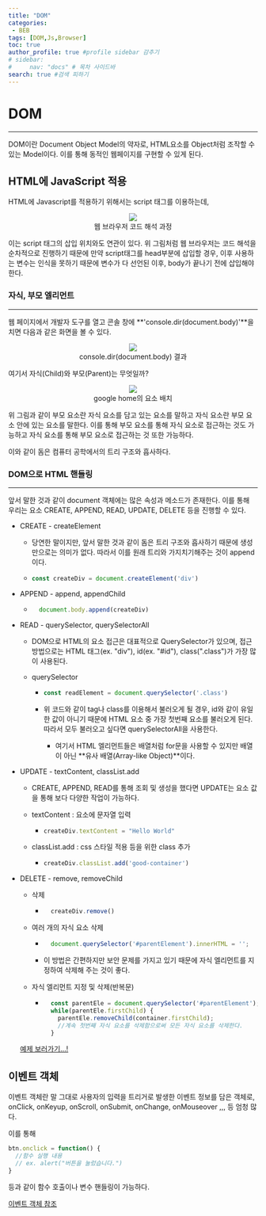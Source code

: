 ```yaml
---
title: "DOM"
categories:
 - BEB
tags: [DOM,Js,Browser] 
toc: true
author_profile: true #profile sidebar 감추기
# sidebar:
#     nav: "docs" # 목차 사이드바
search: true #검색 피하기
---
```


# DOM

-------------------------------

DOM이란 Document Object Model의 약자로, HTML요소를 Object처럼 조작할 수 있는 Model이다. 이를 통해 동적인 웹페이지를 구현할 수 있게 된다.



## HTML에 JavaScript 적용

HTML에 Javascript를 적용하기 위해서는 script 태그를 이용하는데,

<div style="text-align: center">
  <img src="../../images/2022-07-18-dom/스크린샷 2022-07-18 오후 5.17.35.png">
</div>

  <center>웹 브라우저 코드 해석 과정</center>                                       



이는 script 태그의 삽입 위치와도 연관이 있다. 위 그림처럼 웹 브라우저는 코드 해석을 순차적으로 진행하기 때문에 만약 script태그를 head부분에 삽입할 경우, 이후 사용하는 변수는 인식을 못하기 때문에 변수가 다 선언된 이후, body가 끝나기 전에 삽입해야 한다.

### 자식, 부모 엘리먼트

-------------------------------

웹 페이지에서 개발자 도구를 열고 콘솔 창에 **'console.dir(document.body)'**을 치면 다음과 같은 화면을 볼 수 있다.

<div style="text-align: center">
  <img src="../../images/2022-07-18-dom/스크린샷 2022-07-18 오후 5.23.59.png">
</div>

<center>console.dir(document.body) 결과</center>

여기서 자식(Child)와 부모(Parent)는 무엇일까?

<div style="text-align: center">
  <img src="../../images/2022-07-18-dom/스크린샷 2022-07-18 오후 5.26.58.png">
</div>

<center>google home의 요소 배치</center>

위 그림과 같이 부모 요소란 자식 요소를 담고 있는 요소를 말하고 자식 요소란 부모 요소 안에 있는 요소를 말한다. 이를 통해 부모 요소를 통해 자식 요소로 접근하는 것도 가능하고 자식 요소를 통해 부모 요소로 접근하는 것 또한 가능하다.

이와 같이 돔은 컴퓨터 공학에서의 트리 구조와 흡사하다.

### DOM으로 HTML 핸들링

-----------------------------

앞서 말한 것과 같이 document 객체에는 많은 속성과 메소드가 존재한다. 이를 통해 우리는 요소 CREATE, APPEND, READ, UPDATE, DELETE 등을 진행할 수 있다.

- CREATE - createElement
    - 당연한 말이지만, 앞서 말한 것과 같이 돔은 트리 구조와 흡사하기 때문에 생성만으로는 의미가 없다. 따라서 이를 원래 트리와 가지치기해주는 것이 append이다.
    
    - ```js
      const createDiv = document.createElement('div')
      ```

- APPEND - append, appendChild
    - ```js
        document.body.append(createDiv)
      ```

- READ - querySelector, querySelectorAll

  - DOM으로 HTML의 요소 접근은 대표적으로 QuerySelector가 있으며, 접근 방법으로는 HTML 태그(ex. "div"), id(ex. "#id"), class(".class")가 가장 많이 사용된다.

  - querySelector

    - ```js
      const readElement = document.querySelector('.class')
      ```

    - 위 코드와 같이 tag나 class를 이용해서 불러오게 될 경우, id와 같이 유일한 값이 아니기 때문에 HTML 요소 중 가장 첫번째 요소를 불러오게 된다. 따라서 모두 불러오고 싶다면 querySelectorAll을 사용한다.

      - 여기서 HTML 엘리먼트들은 배열처럼 for문을 사용할 수 있지만 배열이 아닌 **유사 배열(Array-like Object)**이다.

- UPDATE - textContent, classList.add
  
  - CREATE, APPEND, READ를 통해 조회 및 생성을 했다면 UPDATE는 요소 값을 통해 보다 다양한 작업이 가능하다.
  
  - textContent : 요소에 문자열 입력
  
    - ```js
      createDiv.textContent = "Hello World"
      ```
  
  - classList.add : css 스타일 적용 등을 위한 class 추가
  
    - ```js
      createDiv.classList.add('good-container')
      ```
  
- DELETE - remove, removeChild

  - 삭제
  
      - ```js 
          createDiv.remove()
          ```
  
  - 여러 개의 자식 요소 삭제
  
      - ```js
          document.querySelector('#parentElement').innerHTML = '';
          ```
  
      - 이 방법은 간편하지만 보안 문제를 가지고 있기 때문에 자식 엘리먼트를 지정하여 삭제해 주는 것이 좋다.
  
  - 자식 엘리먼트 지정 및 삭제(반복문)
  
      - ```js
          const parentEle = document.querySelector('#parentElement');
          while(parentEle.firstChild) {
            parentEle.removeChild(container.firstChild);
            //계속 첫번째 자식 요소를 삭제함으로써 모든 자식 요소를 삭제한다.
          }
          ```
  
  [예제 보러가기...!](https://github.com/apfl99/im-sprint-validation-check)
  
## 이벤트 객체

이벤트 객체란 말 그대로 사용자의 입력을 트리거로 발생한 이벤트 정보를 담은 객체로, onClick, onKeyup, onScroll, onSubmit, onChange, onMouseover ,,, 등 엄청 많다.

이를 통해 

```js
btn.onclick = function() {
  //함수 실행 내용
  // ex. alert("버튼을 눌렀습니다.")
}
```

등과 같이 함수 호출이나 변수 핸들링이 가능하다.

[이벤트 객체 참조](https://developer.mozilla.org/ko/docs/Web/Events)
